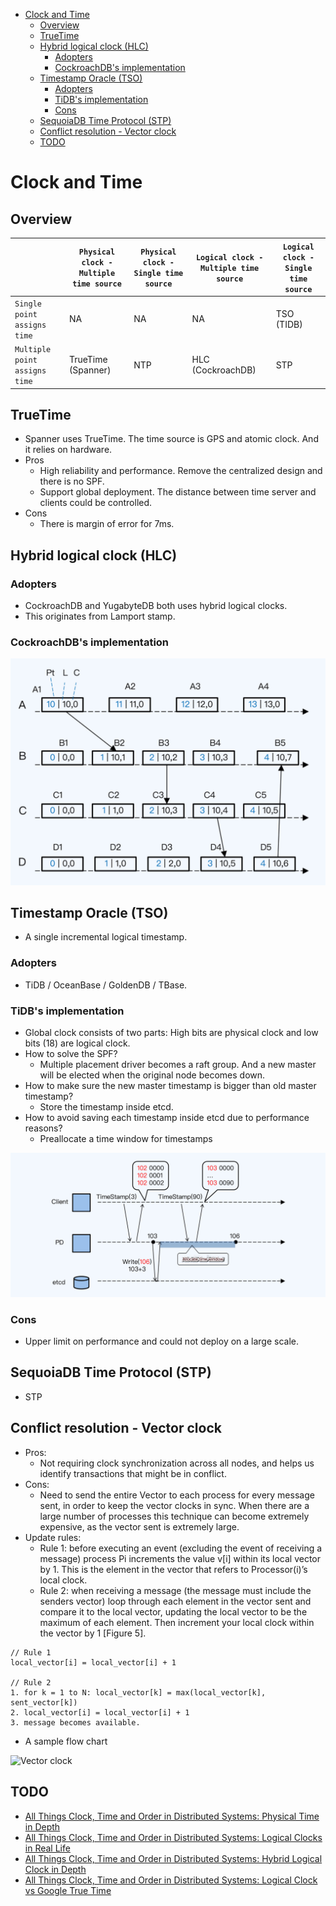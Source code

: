 
- [Clock and Time](#clock-and-time)
  - [Overview](#overview)
  - [TrueTime](#truetime)
  - [Hybrid logical clock (HLC)](#hybrid-logical-clock-hlc)
    - [Adopters](#adopters)
    - [CockroachDB's implementation](#cockroachdbs-implementation)
  - [Timestamp Oracle (TSO)](#timestamp-oracle-tso)
    - [Adopters](#adopters-1)
    - [TiDB's implementation](#tidbs-implementation)
    - [Cons](#cons)
  - [SequoiaDB Time Protocol (STP)](#sequoiadb-time-protocol-stp)
  - [Conflict resolution - Vector clock](#conflict-resolution---vector-clock)
  - [TODO](#todo)

# Clock and Time

## Overview

|              |  `Physical clock - Multiple time source`   |  `Physical clock - Single time source` | `Logical clock - Multiple time source`  | `Logical clock - Single time source`  |
|--------------|--------------------|---|---|---|
| `Single point assigns time` |   NA  |  NA  |  NA  | TSO (TIDB)  |
| `Multiple point assigns time` |  TrueTime (Spanner)  |  NTP  | HLC (CockroachDB)  | STP |

## TrueTime
* Spanner uses TrueTime. The time source is GPS and atomic clock. And it relies on hardware. 
* Pros
  * High reliability and performance. Remove the centralized design and there is no SPF. 
  * Support global deployment. The distance between time server and clients could be controlled. 
* Cons
  * There is margin of error for 7ms. 

## Hybrid logical clock (HLC)

### Adopters
* CockroachDB and YugabyteDB both uses hybrid logical clocks. 
* This originates from Lamport stamp. 

### CockroachDB's implementation

![](./images/relational_distributedDb_HLC.png)

## Timestamp Oracle (TSO)
* A single incremental logical timestamp.

### Adopters
* TiDB / OceanBase / GoldenDB / TBase. 

### TiDB's implementation
* Global clock consists of two parts: High bits are physical clock and low bits (18) are logical clock. 
* How to solve the SPF? 
  * Multiple placement driver becomes a raft group. And a new master will be elected when the original node becomes down. 
* How to make sure the new master timestamp is bigger than old master timestamp?
  * Store the timestamp inside etcd. 
* How to avoid saving each timestamp inside etcd due to performance reasons?
  * Preallocate a time window for timestamps

![](./images/relational_distributedDb_TSO_TiDB.png)

### Cons
* Upper limit on performance and could not deploy on a large scale. 


## SequoiaDB Time Protocol (STP)
* STP 

## Conflict resolution - Vector clock
* Pros:
	- Not requiring clock synchronization across all nodes, and helps us identify transactions that might be in conflict.
* Cons:
	- Need to send the entire Vector to each process for every message sent, in order to keep the vector clocks in sync. When there are a large number of processes this technique can become extremely expensive, as the vector sent is extremely large.
* Update rules:
	- Rule 1: before executing an event (excluding the event of receiving a message) process Pi increments the value v[i] within its local vector by 1. This is the element in the vector that refers to Processor(i)’s local clock.
	- Rule 2: when receiving a message (the message must include the senders vector) loop through each element in the vector sent and compare it to the local vector, updating the local vector to be the maximum of each element. Then increment your local clock within the vector by 1 [Figure 5].

```
// Rule 1
local_vector[i] = local_vector[i] + 1

// Rule 2
1. for k = 1 to N: local_vector[k] = max(local_vector[k], sent_vector[k])
2. local_vector[i] = local_vector[i] + 1
3. message becomes available.
```
* A sample flow chart

![Vector clock](./images/keyValue-database-vectorclock.png)

## TODO
* [All Things Clock, Time and Order in Distributed Systems: Physical Time in Depth](https://medium.com/geekculture/all-things-clock-time-and-order-in-distributed-systems-physical-time-in-depth-3c0a4389a838)
* [All Things Clock, Time and Order in Distributed Systems: Logical Clocks in Real Life](https://medium.com/geekculture/all-things-clock-time-and-order-in-distributed-systems-logical-clocks-in-real-life-2-ad99aa64753)
* [All Things Clock, Time and Order in Distributed Systems: Hybrid Logical Clock in Depth](https://medium.com/geekculture/all-things-clock-time-and-order-in-distributed-systems-hybrid-logical-clock-in-depth-7c645eb03682)
* [All Things Clock, Time and Order in Distributed Systems: Logical Clock vs Google True Time](https://medium.com/geekculture/all-things-clock-time-and-order-in-distributed-systems-logical-clock-vs-google-true-time-dba552f2d842)